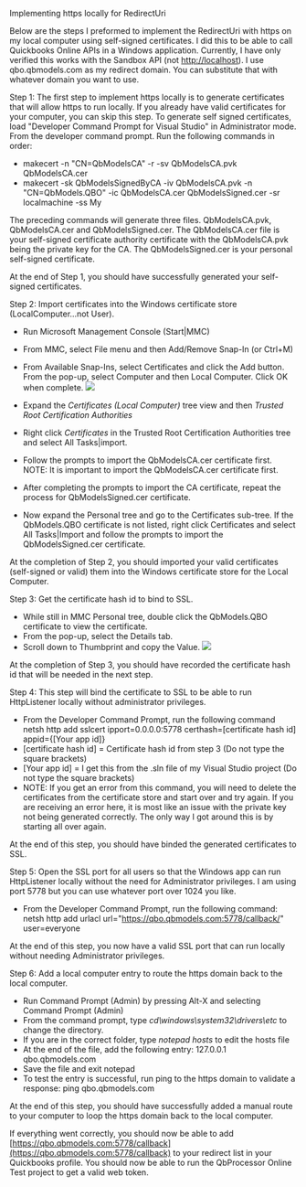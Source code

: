 Implementing https locally for RedirectUri

Below are the steps I preformed to implement the RedirectUri with https on my local computer using self-signed certificates. I did this to be able to call Quickbooks Online APIs in a Windows application. Currently, I have only verified this works with the Sandbox API (not [http://localhost](http://localhost/)). I use qbo.qbmodels.com as my redirect domain. You can substitute that with whatever domain you want to use.

Step 1: The first step to implement https locally is to generate certificates that will allow https to run locally. If you already have valid certificates for your computer, you can skip this step. To generate self signed certificates, load &quot;Developer Command Prompt for Visual Studio&quot; in Administrator mode. From the developer command prompt. Run the following commands in order:

- makecert -n &quot;CN=QbModelsCA&quot; -r -sv QbModelsCA.pvk QbModelsCA.cer
- makecert -sk QbModelsSignedByCA -iv QbModelsCA.pvk -n &quot;CN=QbModels.QBO&quot; -ic QbModelsCA.cer QbModelsSigned.cer -sr localmachine -ss My

The preceding commands will generate three files. QbModelsCA.pvk, QbModelsCA.cer and QbModelsSigned.cer. The QbModelsCA.cer file is your self-signed certificate authority certificate with the QbModelsCA.pvk being the private key for the CA. The QbModelsSigned.cer is your personal self-signed certificate.

At the end of Step 1, you should have successfully generated your self-signed certificates.

Step 2: Import certificates into the Windows certificate store (LocalComputer…not User).

- Run Microsoft Management Console (Start|MMC)
- From MMC, select File menu and then Add/Remove Snap-In (or Ctrl+M)
- From Available Snap-Ins, select Certificates and click the Add button. From the pop-up, select Computer and then Local Computer. Click OK when complete.
 ![](RackMultipart20220523-1-ve4frg_html_ce5d3c58fd7c4883.png)


- Expand the _Certificates (Local Computer)_ tree view and then _Trusted Root Certification Authorities_
- Right click _Certificates_ in the Trusted Root Certification Authorities tree and select All Tasks|import.
- Follow the prompts to import the QbModelsCA.cer certificate first. NOTE: It is important to import the QbModelsCA.cer certificate first.
- After completing the prompts to import the CA certificate, repeat the process for QbModelsSigned.cer certificate.
- Now expand the Personal tree and go to the Certificates sub-tree. If the QbModels.QBO certificate is not listed, right click Certificates and select All Tasks|Import and follow the prompts to import the QbModelsSigned.cer certificate.

At the completion of Step 2, you should imported your valid certificates (self-signed or valid) them into the Windows certificate store for the Local Computer.

Step 3: Get the certificate hash id to bind to SSL.

- While still in MMC Personal tree, double click the QbModels.QBO certificate to view the certificate.
- From the pop-up, select the Details tab.
- Scroll down to Thumbprint and copy the Value.
 ![](RackMultipart20220523-1-ve4frg_html_94db05dd00d5394b.png)

At the completion of Step 3, you should have recorded the certificate hash id that will be needed in the next step.

Step 4: This step will bind the certificate to SSL to be able to run HttpListener locally without administrator privileges.

- From the Developer Command Prompt, run the following command
netsh http add sslcert ipport=0.0.0.0:5778 certhash=[certificate hash id] appid={[Your app id]}
- [certificate hash id] = Certificate hash id from step 3 (Do not type the square brackets)
- [Your app id] = I get this from the .sln file of my Visual Studio project (Do not type the square brackets)
- NOTE: If you get an error from this command, you will need to delete the certificates from the certificate store and start over and try again. If you are receiving an error here, it is most like an issue with the private key not being generated correctly. The only way I got around this is by starting all over again.

At the end of this step, you should have binded the generated certificates to SSL.

Step 5: Open the SSL port for all users so that the Windows app can run HttpListener locally without the need for Administrator privileges. I am using port 5778 but you can use whatever port over 1024 you like.

- From the Developer Command Prompt, run the following command:
netsh http add urlacl url=&quot;https://qbo.qbmodels.com:5778/callback/&quot; user=everyone

At the end of this step, you now have a valid SSL port that can run locally without needing Administrator privileges.

Step 6: Add a local computer entry to route the https domain back to the local computer.

- Run Command Prompt (Admin) by pressing Alt-X and selecting Command Prompt (Admin)
- From the command prompt, type _cd\windows\system32\drivers\etc_ to change the directory.
- If you are in the correct folder, type _notepad hosts_ to edit the hosts file
- At the end of the file, add the following entry:
127.0.0.1 qbo.qbmodels.com
- Save the file and exit notepad
- To test the entry is successful, run ping to the https domain to validate a response:
ping qbo.qbmodels.com

At the end of this step, you should have successfully added a manual route to your computer to loop the https domain back to the local computer.

If everything went correctly, you should now be able to add [https://qbo.qbmodels.com:5778/callback](https://qbo.qbmodels.com:5778/callback) to your redirect list in your Quickbooks profile. You should now be able to run the QbProcessor Online Test project to get a valid web token.